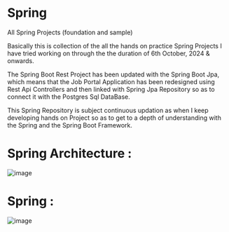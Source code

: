 # Spring
 All Spring Projects (foundation and sample)

Basically this is collection of the all the hands on practice Spring Projects I have tried working on 
through the the duration of 6th October, 2024 & onwards.


The Spring Boot Rest Project has been updated with the Spring Boot Jpa, which means that the Job Portal Application 
has been redesigned using Rest Api Controllers and then linked with Spring Jpa Repository so as to connect it with
the Postgres Sql DataBase.


This Spring Repository is subject continuous updation as when I keep developing hands on Project so as to
get to a depth of understanding with the Spring and the Spring Boot Framework.

# Spring Architecture : 
![image](https://github.com/user-attachments/assets/b73a39fb-fde7-4679-8c6b-df3d8a3973ee)


# Spring : 
![image](https://github.com/user-attachments/assets/b5dc71c2-3a13-406e-b524-14ba7643247b)

 
